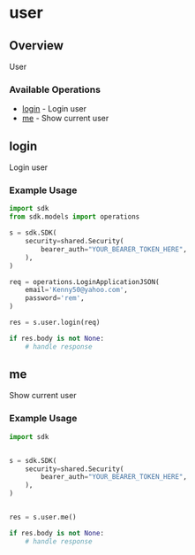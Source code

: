 # user

## Overview

User

### Available Operations

* [login](#login) - Login user
* [me](#me) - Show current user

## login

Login user

### Example Usage

```python
import sdk
from sdk.models import operations

s = sdk.SDK(
    security=shared.Security(
        bearer_auth="YOUR_BEARER_TOKEN_HERE",
    ),
)

req = operations.LoginApplicationJSON(
    email='Kenny50@yahoo.com',
    password='rem',
)

res = s.user.login(req)

if res.body is not None:
    # handle response
```

## me

Show current user

### Example Usage

```python
import sdk


s = sdk.SDK(
    security=shared.Security(
        bearer_auth="YOUR_BEARER_TOKEN_HERE",
    ),
)


res = s.user.me()

if res.body is not None:
    # handle response
```
